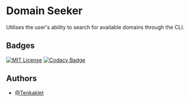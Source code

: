 
# Domain Seeker

Utilises the user's ability to search for available domains through the CLI.



## Badges

[![MIT License](https://img.shields.io/badge/License-MIT-green.svg)](https://choosealicense.com/licenses/mit/)
[![Codacy Badge](https://app.codacy.com/project/badge/Grade/c5b921dc8f7f42dca27fa13e76076fcc)](https://app.codacy.com/gh/Tenkaklet/Domain-Seeker/dashboard?utm_source=gh&utm_medium=referral&utm_content=&utm_campaign=Badge_grade)



## Authors

- [@Tenkaklet](https://www.github.com/tenkaklet)

